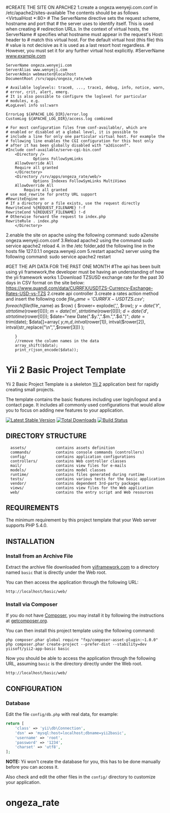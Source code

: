 #CREATE THE SITE ON APACHE2
1.create a ongeza.wenyeji.com.conf in /etc/apache2/sites-available
The contents should be as follows
<VirtualHost *:80>
	# The ServerName directive sets the request scheme, hostname and port that
	# the server uses to identify itself. This is used when creating
	# redirection URLs. In the context of virtual hosts, the ServerName
	# specifies what hostname must appear in the request's Host: header to
	# match this virtual host. For the default virtual host (this file) this
	# value is not decisive as it is used as a last resort host regardless.
	# However, you must set it for any further virtual host explicitly.
	#ServerName www.example.com

	ServerName ongeza.wenyeji.com
	ServerAlias www.wenyeji.com
	ServerAdmin webmaster@localhost
	DocumentRoot /srv/apps/ongeza_rate/web

	# Available loglevels: trace8, ..., trace1, debug, info, notice, warn,
	# error, crit, alert, emerg.
	# It is also possible to configure the loglevel for particular
	# modules, e.g.
	#LogLevel info ssl:warn

	ErrorLog ${APACHE_LOG_DIR}/error.log
	CustomLog ${APACHE_LOG_DIR}/access.log combined

	# For most configuration files from conf-available/, which are
	# enabled or disabled at a global level, it is possible to
	# include a line for only one particular virtual host. For example the
	# following line enables the CGI configuration for this host only
	# after it has been globally disabled with "a2disconf".
	#Include conf-available/serve-cgi-bin.conf
        <Directory />
                Options FollowSymLinks
		AllowOverride All
		Require all granted
        </Directory>
        <Directory /srv/apps/ongeza_rate/web/>
                Options Indexes FollowSymLinks MultiViews
		AllowOverride All
	        Require all granted
    # use mod_rewrite for pretty URL support
    #RewriteEngine on
    # If a directory or a file exists, use the request directly
    RewriteCond %{REQUEST_FILENAME} !-f
    RewriteCond %{REQUEST_FILENAME} !-d
    # Otherwise forward the request to index.php
    RewriteRule . index.php
        </Directory>

</VirtualHost>


2.enable the site on apache using the following command: sudo  a2ensite ongeza.wenyeji.com.conf 
3.Reload apache2 using the command sudo  service apache2 reload
4. in the /etc folder,add the following line in the hosts file
127.0.1.1       ongeza.wenyeji.com
5.restart apache2 server using the following command:  sudo service apache2 restart

#GET THE API DATA FOR THE PAST ONE MONTH
#The api has been built using yii framework,the developer must be having an understanding of how the yii framework works
1.Download TZSUSD exchange rate for the past 30 days in CSV format on the site below:
https://www.quandl.com/data/CURRFX/USDTZS-Currency-Exchange-Rates-USD-vs-TZS
2.create api controller
3.create a rates action method and insert the following code
        $file_name='CURRFX-USDTZS.csv';
        foreach (file($file_name) as $row) {
            $rower=  explode(',', $row);
            $y=  date('Y',  strtotime($rower[0]));
            $m=  date('m',  strtotime($rower[0]));
            $d=  date('d',  strtotime($rower[0]));
            $date="new Date(".$y.",".$m.",".$d.")";
            $date= trim($date);
            $data[]=array(
                $y,$m,$d,intval($rower[1]),  intval($rower[2]),  intval(str_replace("\n",'',$rower[3]))
            );
            
        }
        //remove the column names in the data
        array_shift($data);
        print_r(json_encode($data));

Yii 2 Basic Project Template
============================

Yii 2 Basic Project Template is a skeleton [Yii 2](http://www.yiiframework.com/) application best for
rapidly creating small projects.

The template contains the basic features including user login/logout and a contact page.
It includes all commonly used configurations that would allow you to focus on adding new
features to your application.

[![Latest Stable Version](https://poser.pugx.org/yiisoft/yii2-app-basic/v/stable.png)](https://packagist.org/packages/yiisoft/yii2-app-basic)
[![Total Downloads](https://poser.pugx.org/yiisoft/yii2-app-basic/downloads.png)](https://packagist.org/packages/yiisoft/yii2-app-basic)
[![Build Status](https://travis-ci.org/yiisoft/yii2-app-basic.svg?branch=master)](https://travis-ci.org/yiisoft/yii2-app-basic)

DIRECTORY STRUCTURE
-------------------

      assets/             contains assets definition
      commands/           contains console commands (controllers)
      config/             contains application configurations
      controllers/        contains Web controller classes
      mail/               contains view files for e-mails
      models/             contains model classes
      runtime/            contains files generated during runtime
      tests/              contains various tests for the basic application
      vendor/             contains dependent 3rd-party packages
      views/              contains view files for the Web application
      web/                contains the entry script and Web resources



REQUIREMENTS
------------

The minimum requirement by this project template that your Web server supports PHP 5.4.0.


INSTALLATION
------------

### Install from an Archive File

Extract the archive file downloaded from [yiiframework.com](http://www.yiiframework.com/download/) to
a directory named `basic` that is directly under the Web root.

You can then access the application through the following URL:

~~~
http://localhost/basic/web/
~~~


### Install via Composer

If you do not have [Composer](http://getcomposer.org/), you may install it by following the instructions
at [getcomposer.org](http://getcomposer.org/doc/00-intro.md#installation-nix).

You can then install this project template using the following command:

~~~
php composer.phar global require "fxp/composer-asset-plugin:~1.0.0"
php composer.phar create-project --prefer-dist --stability=dev yiisoft/yii2-app-basic basic
~~~

Now you should be able to access the application through the following URL, assuming `basic` is the directory
directly under the Web root.

~~~
http://localhost/basic/web/
~~~


CONFIGURATION
-------------

### Database

Edit the file `config/db.php` with real data, for example:

```php
return [
    'class' => 'yii\db\Connection',
    'dsn' => 'mysql:host=localhost;dbname=yii2basic',
    'username' => 'root',
    'password' => '1234',
    'charset' => 'utf8',
];
```

**NOTE:** Yii won't create the database for you, this has to be done manually before you can access it.

Also check and edit the other files in the `config/` directory to customize your application.
# ongeza_rate
